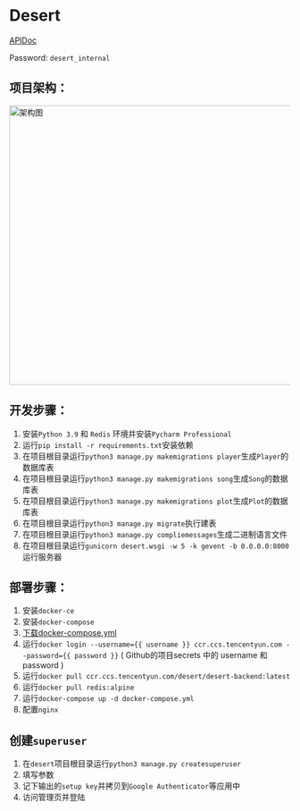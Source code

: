 # Desert
[APIDoc](https://www.apifox.cn/apidoc/shared-d0eebc73-a6eb-4636-87d4-609228585d53/)

Password: `desert_internal`

## 项目架构：
<img src="https://s2.loli.net/2022/04/20/RomNWgkw32sIQiS.png" width="700" height="500" alt="架构图"/>

## 开发步骤：
1. 安装`Python 3.9` 和 `Redis` 环境并安装`Pycharm Professional`
2. 运行`pip install -r requirements.txt`安装依赖
3. 在项目根目录运行`python3 manage.py makemigrations player`生成`Player`的数据库表
4. 在项目根目录运行`python3 manage.py makemigrations song`生成`Song`的数据库表
5. 在项目根目录运行`python3 manage.py makemigrations plot`生成`Plot`的数据库表
6. 在项目根目录运行`python3 manage.py migrate`执行建表
7. 在项目根目录运行`python3 manage.py compliemessages`生成二进制语言文件
8. 在项目根目录运行`gunicorn desert.wsgi -w 5 -k gevent -b 0.0.0.0:8000`运行服务器

## 部署步骤：
1. 安装`docker-ce`
2. 安装`docker-compose`
3. [下载docker-compose.yml](https://desert-1258493860.cos.ap-shanghai.myqcloud.com/docker-compose.yml)
4. 运行`docker login --username={{ username }} ccr.ccs.tencentyun.com --password={{ password }}` ( Github的项目secrets 中的 username 和 password )
5. 运行`docker pull ccr.ccs.tencentyun.com/desert/desert-backend:latest`
6. 运行`docker pull redis:alpine`
7. 运行`docker-compose up -d docker-compose.yml`
8. 配置`nginx`

## 创建`superuser`
1. 在`desert`项目根目录运行`python3 manage.py createsuperuser`
2. 填写参数
3. 记下输出的`setup key`并拷贝到`Google Authenticator`等应用中
4. 访问管理页并登陆
